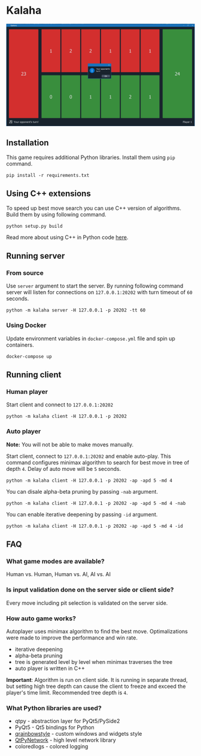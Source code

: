 # Kalaha

![Game window](images/image-1.jpg)

## Installation
This game requires additional Python libraries. Install them using `pip` command.
```
pip install -r requirements.txt
```

## Using C++ extensions
To speed up best move search you can use C++ version of algorithms.
Build them by using following command.
```shell
python setup.py build
```
Read more about using C++ in Python code [here](https://docs.python.org/3/extending/extending.html).


## Running server

### From source

Use `server` argument to start the server. By running following command 
server will listen for connections on `127.0.0.1:20202` with turn timeout of `60` seconds.
```shell
python -m kalaha server -H 127.0.0.1 -p 20202 -tt 60
```
### Using Docker
Update environment variables in `docker-compose.yml` file and spin up containers.
```shell
docker-compose up
```

## Running client

### Human player

Start client and connect to `127.0.0.1:20202`
```shell
python -m kalaha client -H 127.0.0.1 -p 20202
```

### Auto player
__Note:__ You will not be able to make moves manually.

Start client, connect to `127.0.0.1:20202` and enable auto-play.
This command configures minimax algorithm to search for best move in tree of depth `4`.
Delay of auto move will be `5` seconds.
```shell
python -m kalaha client -H 127.0.0.1 -p 20202 -ap -apd 5 -md 4
```
You can disale alpha-beta pruning by passing `-nab` argument.
```shell
python -m kalaha client -H 127.0.0.1 -p 20202 -ap -apd 5 -md 4 -nab
```
You can enable iterative deepening by passing `-id` argument.
```shell
python -m kalaha client -H 127.0.0.1 -p 20202 -ap -apd 5 -md 4 -id
```


## FAQ

### What game modes are available?
Human vs. Human, Human vs. AI, AI vs. AI

### Is input validation done on the server side or client side?
Every move including pit selection is validated on the server side.

### How auto game works?
Autoplayer uses minimax algorithm to find the best move. Optimalizations were made to improve the performance
and win rate.
- iterative deepening
- alpha-beta pruning
- tree is generated level by level when minimax traverses the tree
- auto player is written in C++

__Important__: Algorithm is run on client side. It is running in separate thread, 
but setting high tree depth can cause the client to freeze and exceed the player's time limit.
Recommended tree depth is `4`.

### What Python libraries are used?
- qtpy - abstraction layer for PyQt5/PySide2
- PyQt5 - Qt5 bindings for Python
- [qrainbowstyle](https://github.com/desty2k/QRainbowStyleSheet) - custom windows and widgets style
- [QtPyNetwork](https://github.com/desty2k/QtPyNetwork) - high level network library
- coloredlogs - colored logging
